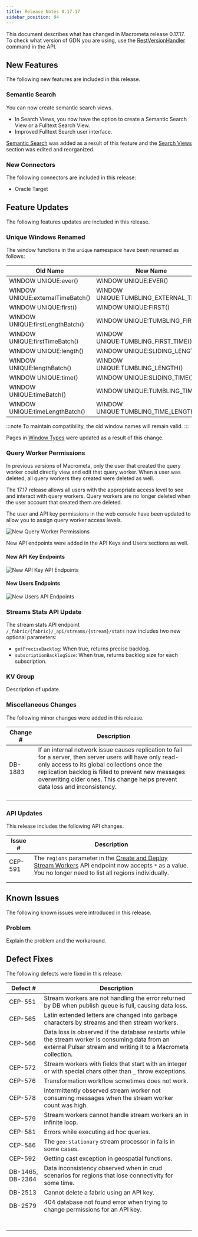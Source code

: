 ```yaml
---
title: Release Notes 0.17.17
sidebar_position: 94
---
```


This document describes what has changed in Macrometa release 0.17.17. To check what version of GDN you are using, use the [RestVersionHandler](https://macrometa.com/docs/api#/operations/RestVersionHandler) command in the API.

## New Features

The following new features are included in this release.

### Semantic Search

You can now create semantic search views.

- In Search Views, you now have the option to create a Semantic Search View or a Fulltext Search View.
- Improved Fulltext Search user interface.

[Semantic Search](../search-views/semantic-search/) was added as a result of this feature and the [Search Views](../search-views/) section was edited and reorganized.

### New Connectors

The following connectors are included in this release:

- Oracle Target

## Feature Updates

The following features updates are included in this release.

### Unique Windows Renamed

The window functions in the `unique` namespace have been renamed as follows:

| Old Name                       | New Name                          |
|------------------------------- |----------------------------------|
| WINDOW UNIQUE:ever()           | WINDOW UNIQUE:EVER()                     |
| WINDOW UNIQUE:externalTimeBatch() | WINDOW UNIQUE:TUMBLING_EXTERNAL_TIME() |
| WINDOW UNIQUE:first()          | WINDOW UNIQUE:FIRST()                    |
| WINDOW UNIQUE:firstLengthBatch() | WINDOW UNIQUE:TUMBLING_FIRST()          |
| WINDOW UNIQUE:firstTimeBatch() | WINDOW UNIQUE:TUMBLING_FIRST_TIME()      |
| WINDOW UNIQUE:length()         | WINDOW UNIQUE:SLIDING_LENGTH()           |
| WINDOW UNIQUE:lengthBatch()    | WINDOW UNIQUE:TUMBLING_LENGTH()          |
| WINDOW UNIQUE:time()           | WINDOW UNIQUE:SLIDING_TIME()             |
| WINDOW UNIQUE:timeBatch()      | WINDOW UNIQUE:TUMBLING_TIME()            |
| WINDOW UNIQUE:timeLengthBatch() | WINDOW UNIQUE:TUMBLING_TIME_LENGTH()    |

:::note
To maintain compatibility, the old window names will remain valid.
:::

Pages in [Window Types](../cep/windows/window-types/) were updated as a result of this change.

### Query Worker Permissions

In previous versions of Macrometa, only the user that created the query worker could directly view and edit that query worker. When a user was deleted, all query workers they created were deleted as well.

The 17.17 release allows all users with the appropriate access level to see and interact with query workers. Query workers are no longer deleted when the user account that created them are deleted.

The user and API key permissions in the web console have been updated to allow you to assign query worker access levels.

![New Query Worker Permissions](/img/release-notes/17-17-edit-user.png)

New API endpoints were added in the API Keys and Users sections as well.

#### New API Key Endpoints

![New API Key API Endpoints](/img/release-notes/17-17-api-key-api.png)

#### New Users Endpoints

![New Users API Endpoints](/img/release-notes/17-17-users-api.png)

### Streams Stats API Update

The stream stats API endpoint `/_fabric/{fabric}/_api/streams/{stream}/stats` now includes two new optional parameters:

- `getPreciseBacklog`: When true, returns precise backlog.
- `subscriptionBacklogSize`: When true, returns backlog size for each subscription.

### KV Group

Description of update.


### Miscellaneous Changes

The following minor changes were added in this release.

| Change # | Description |
| -------- | ----------- |
| DB-1883  | If an internal network issue causes replication to fail for a server, then server users will have only read-only access to its global collections once the replication backlog is filled to prevent new messages overwriting older ones. This change helps prevent data loss and inconsistency.       |
|          |             |
|          |             |
|          |             |
|          |             |

### API Updates

This release includes the following API changes.

| Issue # | Description |
| ------- | ----------- |
| CEP-591 | The `regions` parameter in the [Create and Deploy Stream Workers](https://www.macrometa.com/docs/api#/operations/create) API endpoint now accepts `*` as a value. You no longer need to list all regions individually.        |
|         |             |
|         |             |

## Known Issues

The following known issues were introduced in this release.

### Problem

Explain the problem and the workaround.

## Defect Fixes

The following defects were fixed in this release.

| Defect #  | Description  |
|---|---|
| CEP-551 | Stream workers are not handling the error returned by DB when publish queue is full, causing data loss. |
| CEP-565 | Latin extended letters are changed into garbage characters by streams and then stream workers. |
| CEP-566 | Data loss is observed if the database restarts while the stream worker is consuming data from an external Pulsar stream and writing it to a Macrometa collection. |  
| CEP-572 | Stream workers with fields that start with an integer or with special chars other than `_` throw exceptions. |
| CEP-576 | Transformation workflow sometimes does not work. |
| CEP-578 | Intermittently observed stream worker not consuming messages when the stream worker count was high. |
| CEP-579 | Stream workers cannot handle stream workers an in infinite loop. |
| CEP-581 | Errors while executing ad hoc queries. |  
| CEP-586 | The `geo:stationary` stream processor in fails in some cases. |
| CEP-592 | Getting cast exception in geospatial functions.  |
| DB-1465, DB-2364 | Data inconsistency observed when in crud scenarios for regions that lose connectivity for some time. |
| DB-2513 | Cannot delete a fabric using an API key. |
| DB-2579 | 404 database not found error when trying to change permissions for an API key. |
|   |   |
|   |   |
|   |   |
|   |   |
|   |   |
|   |   |
|   |   |
